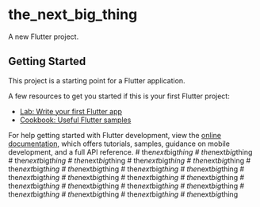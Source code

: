 # the_next_big_thing

A new Flutter project.

## Getting Started

This project is a starting point for a Flutter application.

A few resources to get you started if this is your first Flutter project:

- [Lab: Write your first Flutter app](https://docs.flutter.dev/get-started/codelab)
- [Cookbook: Useful Flutter samples](https://docs.flutter.dev/cookbook)

For help getting started with Flutter development, view the
[online documentation](https://docs.flutter.dev/), which offers tutorials,
samples, guidance on mobile development, and a full API reference.
#   t h e _ n e x t _ b i g _ t h i n g  
 #   t h e _ n e x t _ b i g _ t h i n g  
 #   t h e _ n e x t _ b i g _ t h i n g  
 #   t h e _ n e x t _ b i g _ t h i n g  
 #   t h e _ n e x t _ b i g _ t h i n g  
 #   t h e _ n e x t _ b i g _ t h i n g  
 #   t h e _ n e x t _ b i g _ t h i n g  
 #   t h e _ n e x t _ b i g _ t h i n g  
 #   t h e _ n e x t _ b i g _ t h i n g  
 #   t h e _ n e x t _ b i g _ t h i n g  
 #   t h e _ n e x t _ b i g _ t h i n g  
 #   t h e _ n e x t _ b i g _ t h i n g  
 #   t h e _ n e x t _ b i g _ t h i n g  
 #   t h e _ n e x t _ b i g _ t h i n g  
 #   t h e _ n e x t _ b i g _ t h i n g  
 #   t h e _ n e x t _ b i g _ t h i n g  
 #   t h e _ n e x t _ b i g _ t h i n g  
 #   t h e _ n e x t _ b i g _ t h i n g  
 #   t h e _ n e x t _ b i g _ t h i n g  
 #   t h e _ n e x t _ b i g _ t h i n g  
 #   t h e _ n e x t _ b i g _ t h i n g  
 #   t h e _ n e x t _ b i g _ t h i n g  
 